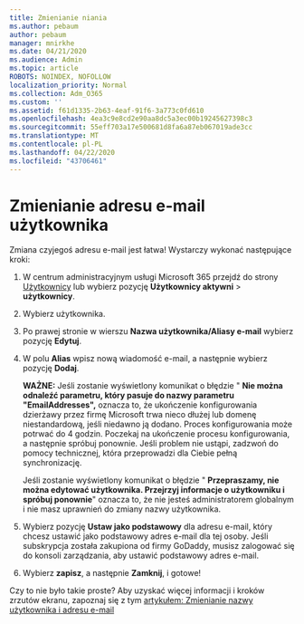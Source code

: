 ```yaml
---
title: Zmienianie niania
ms.author: pebaum
author: pebaum
manager: mnirkhe
ms.date: 04/21/2020
ms.audience: Admin
ms.topic: article
ROBOTS: NOINDEX, NOFOLLOW
localization_priority: Normal
ms.collection: Adm_O365
ms.custom: ''
ms.assetid: f61d1335-2b63-4eaf-91f6-3a773c0fd610
ms.openlocfilehash: 4ea3c9e8cd2e90aa8dc5a3ec00b19245627398c3
ms.sourcegitcommit: 55eff703a17e500681d8fa6a87eb067019ade3cc
ms.translationtype: MT
ms.contentlocale: pl-PL
ms.lasthandoff: 04/22/2020
ms.locfileid: "43706461"
---
```

# <a name="change-a-users-email-address"></a>Zmienianie adresu e-mail użytkownika

Zmiana czyjegoś adresu e-mail jest łatwa! Wystarczy wykonać następujące kroki:
  
1. W centrum administracyjnym usługi Microsoft 365 przejdź do strony [Użytkownicy](https://go.microsoft.com/fwlink/p/?linkid=834822) lub wybierz pozycję **Użytkownicy aktywni** \> **użytkownicy**.
    
2. Wybierz użytkownika.
    
3. Po prawej stronie w wierszu **Nazwa użytkownika/Aliasy e-mail** wybierz pozycję **Edytuj**.
    
4. W polu **Alias** wpisz nową wiadomość e-mail, a następnie wybierz pozycję **Dodaj**.
    
    **WAŻNE:** Jeśli zostanie wyświetlony komunikat o błędzie " **Nie można odnaleźć parametru, który pasuje do nazwy parametru "EmailAddresses",** oznacza to, że ukończenie konfigurowania dzierżawy przez firmę Microsoft trwa nieco dłużej lub domenę niestandardową, jeśli niedawno ją dodano. Proces konfigurowania może potrwać do 4 godzin. Poczekaj na ukończenie procesu konfigurowania, a następnie spróbuj ponownie. Jeśli problem nie ustąpi, zadzwoń do pomocy technicznej, która przeprowadzi dla Ciebie pełną synchronizację.
    
    Jeśli zostanie wyświetlony komunikat o błędzie " **Przepraszamy, nie można edytować użytkownika. Przejrzyj informacje o użytkowniku i spróbuj ponownie**" oznacza to, że nie jesteś administratorem globalnym i nie masz uprawnień do zmiany nazwy użytkownika.
    
5. Wybierz pozycję **Ustaw jako podstawowy** dla adresu e-mail, który chcesz ustawić jako podstawowy adres e-mail dla tej osoby. Jeśli subskrypcja została zakupiona od firmy GoDaddy, musisz zalogować się do konsoli zarządzania, aby ustawić podstawowy adres e-mail. 
    
6. Wybierz **zapisz**, a następnie **Zamknij**, i gotowe!
    
Czy to nie było takie proste? Aby uzyskać więcej informacji i kroków zrzutów ekranu, zapoznaj się z tym [artykułem: Zmienianie nazwy użytkownika i adresu e-mail](https://docs.microsoft.com/office365/admin/add-users/change-a-user-name-and-email-address)
  

